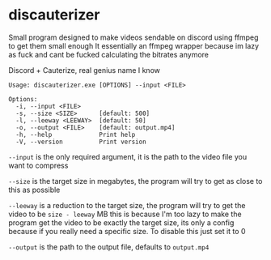 # discauterizer
Small program designed to make videos sendable on discord using ffmpeg to get them small enough
It essentially an ffmpeg wrapper because im lazy as fuck and cant be fucked calculating the bitrates anymore

Discord + Cauterize, real genius name I know
```
Usage: discauterizer.exe [OPTIONS] --input <FILE>

Options:
  -i, --input <FILE>
  -s, --size <SIZE>      [default: 500]
  -l, --leeway <LEEWAY>  [default: 50]
  -o, --output <FILE>    [default: output.mp4]
  -h, --help             Print help
  -V, --version          Print version
```

`--input` is the only required argument, it is the path to the video file you want to compress

`--size` is the target size in megabytes, the program will try to get as close to this as possible

`--leeway` is a reduction to the target size, the program will try to get the video to be `size - leeway` MB this is because I'm too lazy to make the program get the video to be exactly the target size, its only a config because if you really need a specific size. To disable this just set it to 0

`--output` is the path to the output file, defaults to `output.mp4`


